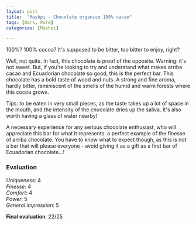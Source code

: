 ```yaml
---
layout: post
title:  "Mashpi - Chocolate organico 100% cacao"
tags: [Dark, Pure] 
categories: [Mashpi]

---
```



100%? 100% cocoa? It's supposed to be bitter, too bitter to enjoy, right?

Well, not quite. In fact, this chocolate is proof of the opposite. Warning: it's not sweet. But, if you're looking to try and understand what makes arriba cacao and Ecuadorian chocolate so good, this is the perfect bar.
This chocolate has a bold taste of wood and nuts. A strong and fine aroma, hardly bitter, reminiscent of the smells of the humid and warm forests where this cocoa grows. 

Tips: to be eaten in very small pieces, as the taste takes up a lot of space in the mouth, and the intensity of the chocolate dries up the saliva. It's also worth having a glass of water nearby!

A necessary experience for any serious chocolate enthusiast, who will appreciate this bar for what it represents: a perfect example of the finesse of arriba chocolate. You have to know what to expect though, as this is not a bar that will please everyone - avoid giving it as a gift as a first bar of Ecuadorian chocolate...!

### Evaluation

_Uniqueness_: 4  
_Finesse_: 4  
_Comfort_: 4  
_Power_: 5  
_General impression_: 5

**Final evaluation**: 22/25